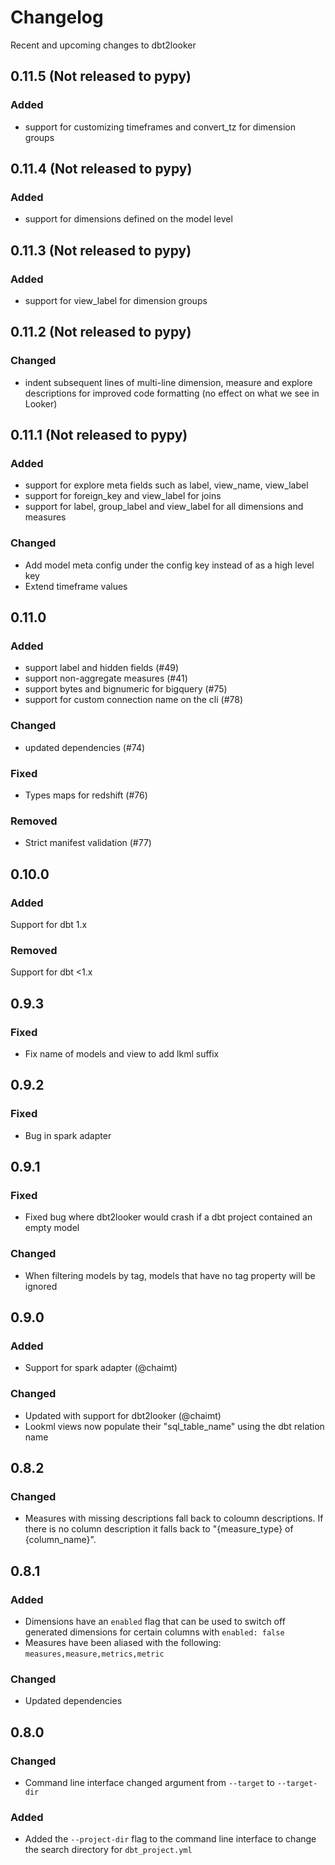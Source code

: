 # Changelog

Recent and upcoming changes to dbt2looker

## 0.11.5 (Not released to pypy)

### Added

- support for customizing timeframes and convert_tz for dimension groups

## 0.11.4 (Not released to pypy)

### Added

- support for dimensions defined on the model level

## 0.11.3 (Not released to pypy)

### Added

- support for view_label for dimension groups

## 0.11.2 (Not released to pypy)

### Changed

- indent subsequent lines of multi-line dimension, measure and explore descriptions
  for improved code formatting (no effect on what we see in Looker)

## 0.11.1 (Not released to pypy)

### Added

- support for explore meta fields such as label, view_name, view_label
- support for foreign_key and view_label for joins
- support for label, group_label and view_label for all dimensions and measures

### Changed

- Add model meta config under the config key instead of as a high level key
- Extend timeframe values 

## 0.11.0
### Added
- support label and hidden fields (#49)
- support non-aggregate measures (#41)
- support bytes and bignumeric for bigquery (#75)
- support for custom connection name on the cli (#78)

### Changed
- updated dependencies (#74)

### Fixed
- Types maps for redshift (#76)

### Removed
- Strict manifest validation (#77)

## 0.10.0
### Added
Support for dbt 1.x

### Removed
Support for dbt <1.x

## 0.9.3
### Fixed
- Fix name of models and view to add lkml suffix

## 0.9.2
### Fixed
- Bug in spark adapter

## 0.9.1
### Fixed
- Fixed bug where dbt2looker would crash if a dbt project contained an empty model

### Changed
- When filtering models by tag, models that have no tag property will be ignored

## 0.9.0
### Added
- Support for spark adapter (@chaimt)

### Changed
- Updated with support for dbt2looker (@chaimt)
- Lookml views now populate their "sql_table_name" using the dbt relation name

## 0.8.2
### Changed
- Measures with missing descriptions fall back to coloumn descriptions. If there is no column description it falls back to "{measure_type} of {column_name}".

## 0.8.1
### Added
- Dimensions have an `enabled` flag that can be used to switch off generated dimensions for certain columns with `enabled: false`
- Measures have been aliased with the following: `measures,measure,metrics,metric`

### Changed
- Updated dependencies

## 0.8.0
### Changed
- Command line interface changed argument from `--target` to `--target-dir`

### Added
- Added the `--project-dir` flag to the command line interface to change the search directory for `dbt_project.yml`
